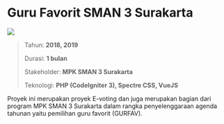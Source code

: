 # Guru Favorit SMAN 3 Surakarta

![](/assets/proyek/2019-gurfav.jpg)

> Tahun: **2018, 2019**
>
> Durasi: **1 bulan**
>
> Stakeholder: **MPK SMAN 3 Surakarta**
>
> Teknologi: **PHP (CodeIgniter 3), Spectre CSS, VueJS**

Proyek ini merupakan proyek E-voting dan juga merupakan bagian dari program MPK SMAN 3 Surakarta dalam rangka penyelenggaraan agenda tahunan yaitu pemilihan guru favorit (GURFAV).
